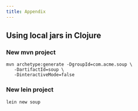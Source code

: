 ```yaml
---
title: Appendix
---
```


## Using local jars in Clojure

### New mvn project ###

```
mvn archetype:generate -DgroupId=com.acme.soup \
   -DartifactId=soup \
   -DinteractiveMode=false
```

### New lein project ###

```
lein new soup
```
